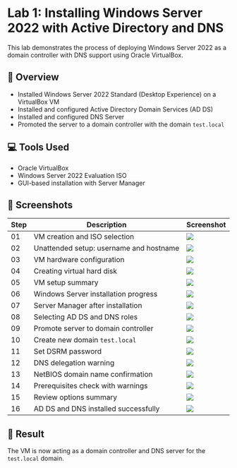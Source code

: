# Lab 1: Installing Windows Server 2022 with Active Directory and DNS

This lab demonstrates the process of deploying Windows Server 2022 as a domain controller with DNS support using Oracle VirtualBox.

## 🧾 Overview

- Installed Windows Server 2022 Standard (Desktop Experience) on a VirtualBox VM
- Installed and configured Active Directory Domain Services (AD DS)
- Installed and configured DNS Server
- Promoted the server to a domain controller with the domain `test.local`

## 💻 Tools Used

- Oracle VirtualBox
- Windows Server 2022 Evaluation ISO
- GUI-based installation with Server Manager

## 📸 Screenshots

| Step | Description                                  | Screenshot |
|------|----------------------------------------------|------------|
| 01   | VM creation and ISO selection                | ![](screenshots/01-vm-creation-with-desktop-experience.png) |
| 02   | Unattended setup: username and hostname      | ![](screenshots/02-unattended-setup-username-and-hostname.png) |
| 03   | VM hardware configuration                    | ![](screenshots/03-vm-hardware-configuration.png) |
| 04   | Creating virtual hard disk                   | ![](screenshots/04-create-virtual-hard-disk.png) |
| 05   | VM setup summary                             | ![](screenshots/05-vm-creation-summary.png) |
| 06   | Windows Server installation progress         | ![](screenshots/06-windows-server-installation-progress.png) |
| 07   | Server Manager after installation            | ![](screenshots/07-server-manager-dashboard-loaded.png) |
| 08   | Selecting AD DS and DNS roles                | ![](screenshots/08-select-active-directory-and-dns-roles.png) |
| 09   | Promote server to domain controller          | ![](screenshots/09-promote-server-to-domain-controller.png) |
| 10   | Create new domain `test.local`               | ![](screenshots/10-create-new-domain-test-local.png) |
| 11   | Set DSRM password                            | ![](screenshots/11-set-dsrm-password.png) |
| 12   | DNS delegation warning                       | ![](screenshots/12-dns-delegation-warning-default-settings.png) |
| 13   | NetBIOS domain name confirmation             | ![](screenshots/13-netbios-domain-name-test.png) |
| 14   | Prerequisites check with warnings            | ![](screenshots/14-prerequisites-check-with-warnings.png) |
| 15   | Review options summary                       | ![](screenshots/14-review-options-summary.png) |
| 16   | AD DS and DNS installed successfully         | ![](screenshots/15-ad-ds-and-dns-installed-successfully.png) |

## 🏁 Result

The VM is now acting as a domain controller and DNS server for the `test.local` domain.
